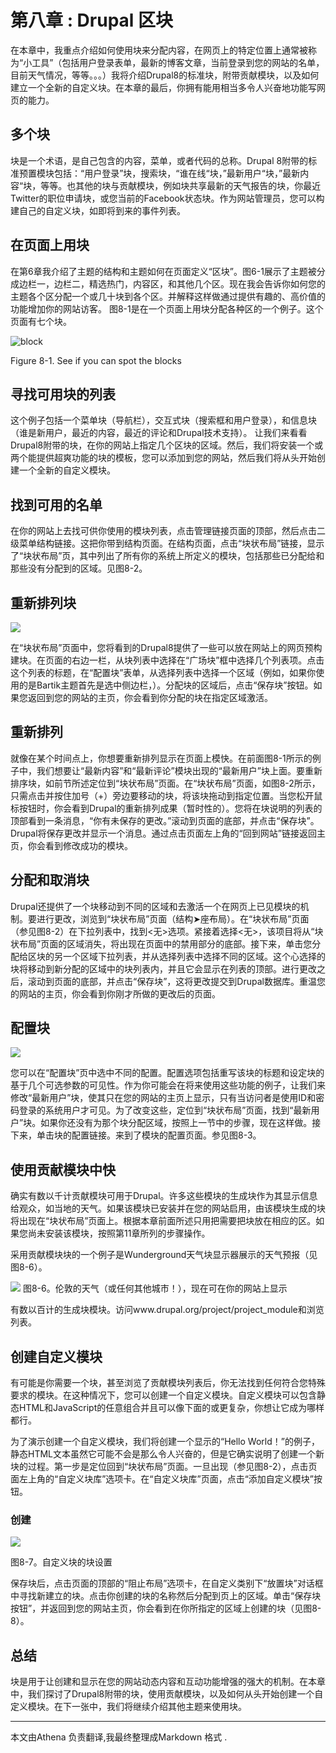 # 第八章 : Drupal 区块

在本章中，我重点介绍如何使用块来分配内容，在网页上的特定位置上通常被称为“小工具”（包括用户登录表单，最新的博客文章，当前登录到您的网站的名单，目前天气情况，等等。。。）我将介绍Drupal8的标准块，附带贡献模块，以及如何建立一个全新的自定义块。在本章的最后，你拥有能用相当多令人兴奋地功能写网页的能力。

## 多个块

块是一个术语，是自己包含的内容，菜单，或者代码的总称。Drupal 8附带的标准预置模块包括：“用户登录”块，搜索块，“谁在线“块，”最新用户“块，”最新内容“块，等等。也其他的块与贡献模块，例如块共享最新的天气报告的块，你最近Twitter的职位申请块，或您当前的Facebook状态块。作为网站管理员，您可以构建自己的自定义块，如即将到来的事件列表。

## 在页面上用块

在第6章我介绍了主题的结构和主题如何在页面定义“区块”。图6-1展示了主题被分成边栏一，边栏二，精选热门，内容区，和其他几个区。现在我会告诉你如何您的主题各个区分配一个或几十块到各个区。并解释这样做通过提供有趣的、高价值的功能增加你的网站访客。图8-1是在一个页面上用块分配各种区的一个例子。这个页面有七个块。

![block](http://work.beiweng.org/d/file/drupal/chapter8/2016-04-09/cf437fd5afe119ea45682b4c1cea4e73.png)Figure 8-1. See if you can spot the blocks
## 寻找可用块的列表
这个例子包括一个菜单块（导航栏），交互式块（搜索框和用户登录），和信息块（谁是新用户，最近的内容，最近的评论和Drupal技术支持）。让我们来看看Drupal8附带的块，在你的网站上指定几个区块的区域。然后，我们将安装一个或两个能提供超爽功能的块的模板，您可以添加到您的网站，然后我们将从头开始创建一个全新的自定义模块。## 找到可用的名单在你的网站上去找可供你使用的模块列表，点击管理链接页面的顶部，然后点击二级菜单结构链接。这把你带到结构页面。在结构页面，点击“块状布局”链接，显示了“块状布局”页，其中列出了所有你的系统上所定义的模块，包括那些已分配给和那些没有分配到的区域。见图8-2。## 重新排列块

![](http://llwoll.github.io/2016/04/21/Drupal%E4%B8%AD%E5%9D%97%E4%BD%BF%E7%94%A8%E6%8C%87%E5%8D%97/rearranging_block.png)在“块状布局”页面中，您将看到的Drupal8提供了一些可以放在网站上的网页预构建块。在页面的右边一栏，从块列表中选择在“广场块”框中选择几个列表项。点击这个列表的标题，在“配置块”表单，从选择列表中选择一个区域（例如，如果你使用的是Bartik主题首先是选中侧边栏，）。分配块的区域后，点击“保存块”按钮。如果您返回到您的网站的主页，你会看到你分配的块在指定区域激活。## 重新排列就像在某个时间点上，你想要重新排列显示在页面上模快。在前面图8-1所示的例子中，我们想要让“最新内容”和“最新评论”模块出现的“最新用户”块上面。要重新排序块，如前节所述定位到“块状布局”页面。在“块状布局”页面，如图8-2所示，只需点击并按住加号（+）旁边要移动的块，将该块拖动到指定位置。当您松开鼠标按钮时，你会看到Drupal的重新排列成果（暂时性的）。您将在块说明的列表的顶部看到一条消息，“你有未保存的更改。”滚动到页面的底部，并点击“保存块”。Drupal将保存更改并显示一个消息。通过点击页面左上角的“回到网站”链接返回主页，你会看到修改成功的模块。
## 分配和取消块
Drupal还提供了一个块移动到不同的区域和去激活一个在网页上已见模块的机制。要进行更改，浏览到“块状布局”页面（结构➤座布局）。在“块状布局”页面（参见图8-2）在下拉列表中，找到<无>选项。紧接着选择<无>，该项目将从“块状布局”页面的区域消失，将出现在页面中的禁用部分的底部。接下来，单击您分配给区块的另一个区域下拉列表，并从选择列表中选择不同的区域。这个心选择的块将移动到新分配的区域中的块列表内，并且它会显示在列表的顶部。进行更改之后，滚动到页面的底部，并点击“保存块”，这将更改提交到Drupal数据库。重温您的网站的主页，你会看到你刚才所做的更改后的页面。## 配置块
![](http://llwoll.github.io/2016/04/21/Drupal%E4%B8%AD%E5%9D%97%E4%BD%BF%E7%94%A8%E6%8C%87%E5%8D%97/configure_block.png)您可以在“配置块”页中选中不同的配置。配置选项包括重写该块的标题和设定块的基于几个可选参数的可见性。作为你可能会在将来使用这些功能的例子，让我们来修改“最新用户”块，使其只在您的网站的主页上显示，只有当访问者是使用ID和密码登录的系统用户才可见。为了改变这些，定位到“块状布局”页面，找到“最新用户”块。如果你还没有为那个块分配区域，按照上一节中的步骤，现在这样做。接下来，单击块的配置链接。来到了模块的配置页面。参见图8-3。## 使用贡献模块中快
确实有数以千计贡献模块可用于Drupal。许多这些模块的生成块作为其显示信息给观众，如当地的天气。如果该模块已安装并在您的网站启用，由该模块生成的块将出现在“块状布局”页面上。根据本章前面所述只用把需要把块放在相应的区。如果您尚未安装该模块，按照第11章所列的步骤操作。采用贡献模块块的一个例子是Wunderground天气块显示器展示的天气预报（见图8-6）。![](http://llwoll.github.io/2016/04/21/Drupal%E4%B8%AD%E5%9D%97%E4%BD%BF%E7%94%A8%E6%8C%87%E5%8D%97/weather_module.png)
  图8-6。伦敦的天气（或任何其他城市！），现在可在你的网站上显示
  
  
  有数以百计的生成块模块。访问www.drupal.org/project/project_module和浏览列表。
  
## 创建自定义模块  
  
  
  有可能是你需要一个块，甚至浏览了贡献模块列表后，你无法找到任何符合您特殊要求的模块。在这种情况下，您可以创建一个自定义模块。自定义模块可以包含静态HTML和JavaScript的任意组合并且可以像下面的或更复杂，你想让它成为哪样都行。 为了演示创建一个自定义模块，我们将创建一个显示的“Hello World！”的例子，静态HTML文本虽然它可能不会是那么令人兴奋的，但是它确实说明了创建一个新块的过程。第一步是定位回到“块状布局”页面。一旦出现（参见图8-2），点击页面左上角的“自定义块库”选项卡。在“自定义块库”页面，点击“添加自定义模块”按钮。
  
  
   
### 创建
![](http://llwoll.github.io/2016/04/21/Drupal%E4%B8%AD%E5%9D%97%E4%BD%BF%E7%94%A8%E6%8C%87%E5%8D%97/create_block.png)


图8-7。自定义块的块设置保存块后，点击页面的顶部的“阻止布局”选项卡，在自定义类别下“放置块”对话框中寻找新建立的块。点击你创建的块的名称然后分配到页上的区域。单击“保存块按钮”，并返回到您的网站主页，你会看到在你所指定的区域上创建的块（见图8-8）。## 总结
块是用于让创建和显示在您的网站动态内容和互动功能增强的强大的机制。在本章中，我们探讨了Drupal8附带的块，使用贡献模块，以及如何从头开始创建一个自定义模块。在下一张中，我们将继续介绍其他主题来使用块。
----
   本文由Athena 负责翻译,我最终整理成Markdown 格式 .
  
  
  
  
  
  
  
  
